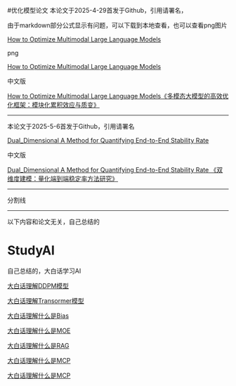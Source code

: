 #优化模型论文
本论文于2025-4-29首发于Github，引用请署名，

由于markdown部分公式显示有问题，可以下载到本地查看，也可以查看png图片

[How to Optimize Multimodal Large Language Models](https://github.com/YinHanMsn/StudyAI/blob/main/How%20to%20Optimize%20Multimodal%20Large%20Language%20Models.md)

png

[How to Optimize Multimodal Large Language Models](https://github.com/YinHanMsn/StudyAI/issues/1)

中文版

[How to Optimize Multimodal Large Language Models《多模态大模型的高效优化框架：模块化累积效应与质变》](https://github.com/YinHanMsn/StudyAI/blob/main/%E3%80%8A%E5%A4%9A%E6%A8%A1%E6%80%81%E5%A4%A7%E6%A8%A1%E5%9E%8B%E7%9A%84%E9%AB%98%E6%95%88%E4%BC%98%E5%8C%96%E6%A1%86%E6%9E%B6%EF%BC%9A%E6%A8%A1%E5%9D%97%E5%8C%96%E7%B4%AF%E7%A7%AF%E6%95%88%E5%BA%94%E4%B8%8E%E8%B4%A8%E5%8F%98%E3%80%8B.pdf)


----------------------
本论文于2025-5-6首发于Github，引用请署名

[Dual_Dimensional A Method for Quantifying End-to-End Stability Rate](https://github.com/YinHanMsn/StudyAI/blob/main/Dual_Dimensional%20A%20Method%20for%20Quantifying%20End-to-End%20Stability%20Rate.pdf)

中文版

[Dual_Dimensional A Method for Quantifying End-to-End Stability Rate 《双维度建模：量化端到端稳定率方法研究》](https://github.com/YinHanMsn/StudyAI/blob/main/%E3%80%8A%E5%8F%8C%E7%BB%B4%E5%BA%A6%E5%BB%BA%E6%A8%A1%EF%BC%9A%E9%87%8F%E5%8C%96%E7%AB%AF%E5%88%B0%E7%AB%AF%E7%A8%B3%E5%AE%9A%E7%8E%87%E6%96%B9%E6%B3%95%E7%A0%94%E7%A9%B6%E3%80%8B.pdf)





----------------

分割线

----------------
以下内容和论文无关，自己总结的

# StudyAI
自己总结的，大白话学习AI

[大白话理解DDPM模型](https://github.com/YinHanMsn/StudyAI/blob/main/DDPM)

[大白话理解Transormer模型](https://github.com/YinHanMsn/StudyAI/blob/main/transformer)

[大白话理解什么是Bias](https://github.com/YinHanMsn/StudyAI/blob/main/Bias)

[大白话理解什么是MOE](https://github.com/YinHanMsn/StudyAI/blob/main/MOE)

[大白话理解什么是RAG](https://github.com/YinHanMsn/StudyAI/blob/main/RAG)

[大白话理解什么是MCP](https://github.com/YinHanMsn/StudyAI/blob/main/MCP)

[大白话理解什么是MCP](https://github.com/YinHanMsn/StudyAI/blob/main/RNN)

